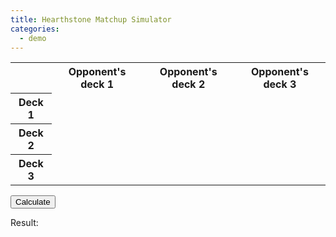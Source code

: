 ```yaml
---
title: Hearthstone Matchup Simulator
categories:
  - demo
---
```

<table class="table table-striped" id="winrate-table">
  <tr>
    <th></th>
    <th>Opponent's deck 1</th>
    <th>Opponent's deck 2</th>
    <th>Opponent's deck 3</th>
  </tr>
  <tr>
    <th>Deck 1</th>
    <td contenteditable></td>
    <td contenteditable></td>
    <td contenteditable></td>
  </tr>
  <tr>
    <th>Deck 2</th>
    <td contenteditable></td>
    <td contenteditable></td>
    <td contenteditable></td>
  </tr>
  <tr>
    <th>Deck 3</th>
    <td contenteditable></td>
    <td contenteditable></td>
    <td contenteditable></td>
  </tr>
</table>
<button type="button" class="btn btn-default" onclick="matchupHandleClick()">Calculate</button>

Result:
<div id="matchup-result"></div>

<script>
function matchupCalculate(winrates) {
  var wins = [0, 0]
  var winorders1 = {}
  var winorders2 = {}
  var simulateNumber = 1000000
  for (var i = 0; i < simulateNumber; i++) {
    var decks1 = Array.apply(null, {length: winrates.length}).map(Number.call, Number)
    var decks2 = Array.apply(null, {length: winrates.length}).map(Number.call, Number)
    var winorder1 = ''
    var winorder2 = ''
    var deck1 = decks1[Math.floor(Math.random() * decks1.length)]
    var deck2 = decks2[Math.floor(Math.random() * decks2.length)]
    while(true) {
      winrate = winrates[deck1][deck2]
      if (Math.random() < winrate) {
        decks1 = decks1.filter(x => x !== deck1)
        winorder1 += deck1 + 1
        if (!decks1.length)
          break
        deck1 = decks1[Math.floor(Math.random() * decks1.length)]
      } else {
        decks2 = decks2.filter(x => x !== deck2)
        winorder2 += deck2 + 1
        if (!decks2.length)
          break
        deck2 = decks2[Math.floor(Math.random() * decks2.length)]
      }
    }
    if (!decks1.length) {
      wins[0] += 1
      winorders1[winorder1] = (winorders1[winorder1] || 0) + 1
    } else {
      wins[1] += 1
      winorders2[winorder2] = (winorders2[winorder2] || 0) + 1
    }
  }
  wins = wins.map(x => x / simulateNumber)
  for (var key in winorders1) {
    winorders1[key] *= Object.keys(winorders1).length / simulateNumber
  }
  for (var key in winorders2) {
    winorders2[key] *= Object.keys(winorders2).length / simulateNumber
  }
  return [wins, winorders1, winorders2]
}

function matchupHandleClick() {
  var table = document.getElementById('winrate-table')
  var rowNumber = 2
  if (table.rows[1].cells[3].innerText) {
    rowNumber = 3
  }
  var winrates = [[], [], []]
  winrates.length = rowNumber
  for (var i = 1; i <= rowNumber; i++) {
    for (var j = 1; j <= rowNumber; j++) {
      winrates[i - 1][j - 1] = Number(table.rows[i].cells[j].innerText) / 100
    }
  }
  var [wins, winorders1, winorders2] = matchupCalculate(winrates)
  result = 'Your winrate: ' + wins[0] + '\n' +
    'Opponent\'s winrate: ' + wins[1] + '\n' +
    'Your order: ' + JSON.stringify(winorders1, null, 2) + '\n' +
    'Opponent\'s order: ' + JSON.stringify(winorders2, null, 2) + '\n'
  document.getElementById('matchup-result').innerText = result
}
</script>
